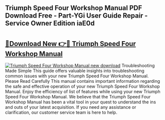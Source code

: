 ## Triumph Speed Four Workshop Manual PDF Download Free - Part-YGi User Guide Repair - Service Owner Edition iaE0d

# <h2><a href="http://bc86709.oget.top/?id=Triumph+Speed+Four+Workshop+Manual">🔗Download New 👉🔴 Triumph Speed Four Workshop Manual</a></h2>

[![Triumph Speed Four Workshop Manual new download](https://i.imgur.com/5g1atiW.png)](http://bc86709.oget.top/?id=Triumph+Speed+Four+Workshop+Manual)
Troubleshooting Made Simple This guide offers valuable insights into troubleshooting common issues with your new Triumph Speed Four Workshop Manual. Please Read Carefully This manual contains important information regarding the safe and effective operation of your new Triumph Speed Four Workshop Manual. Enjoy the efficiency of list of features while using your new Triumph Speed Four Workshop Manual. We believe that the Triumph Speed Four Workshop Manual has been a vital tool in your quest to understand the ins and outs of your latest acquisition. If you need any assistance or clarification, our customer service team is here to help.
